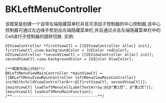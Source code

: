 # BKLeftMenuController
该框架是创建一个自带左端隐藏菜单栏并且可添加子控制器的中心控制器,该中心控制器可通过左边缘手势划出左端隐藏菜单栏,并且通过点击左端隐藏菜单栏中的Cell进行子控制器的跳转切换.
实例:

    UIViewController *firstViewCtl = [[UIViewController alloc] init];
    firstViewCtl.view.backgroundColor = [UIColor redColor];
    UIViewController *secondViewCtl = [[UIViewController alloc] init];
    secondViewCtl.view.backgroundColor = [UIColor blueColor];
    
    /**框架外核心代码**/
    BKLeftMenuViewMainController *mainViewCtl = [[BKLeftMenuViewMainController leftMenuViewMainController] initWithchildViewControllerArr:@[firstViewCtl, secondViewCtl]];
    [mainViewCtl loadleftMenuCellLabelTextArray:@[@"第1页", @"第2页"]];
    [mainViewCtl loadLeftMenuMainFunction];
    /**--------------------------------------**/
